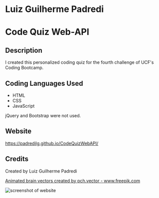 # Luiz Guilherme Padredi

# Code Quiz Web-API

## Description
I created this personalized coding quiz for the fourth challenge of UCF's Coding Bootcamp.

## Coding Languages Used
* HTML
* CSS
* JavaScript

jQuery and Bootstrap were not used.

## Website
https://padredilg.github.io/CodeQuizWebAPI/

## Credits
Created by Luiz Guilherme Padredi

<a href='https://www.freepik.com/vectors/education'>Animated brain vectors created by pch.vector - www.freepik.com</a>

![screenshot of website](./assets/images/live-code-website-ss)